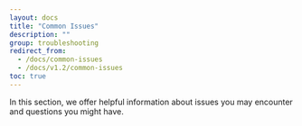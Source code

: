 ```yaml
---
layout: docs
title: "Common Issues"
description: ""
group: troubleshooting
redirect_from:
  - /docs/common-issues
  - /docs/v1.2/common-issues
toc: true
---
```

In this section, we offer helpful information about issues you may encounter and questions you might have.
